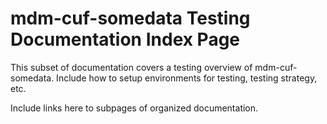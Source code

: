 # mdm-cuf-somedata Testing Documentation Index Page

This subset of documentation covers a testing overview of mdm-cuf-somedata.  Include how to setup environments for testing, testing strategy, etc.

Include links here to subpages of organized documentation.